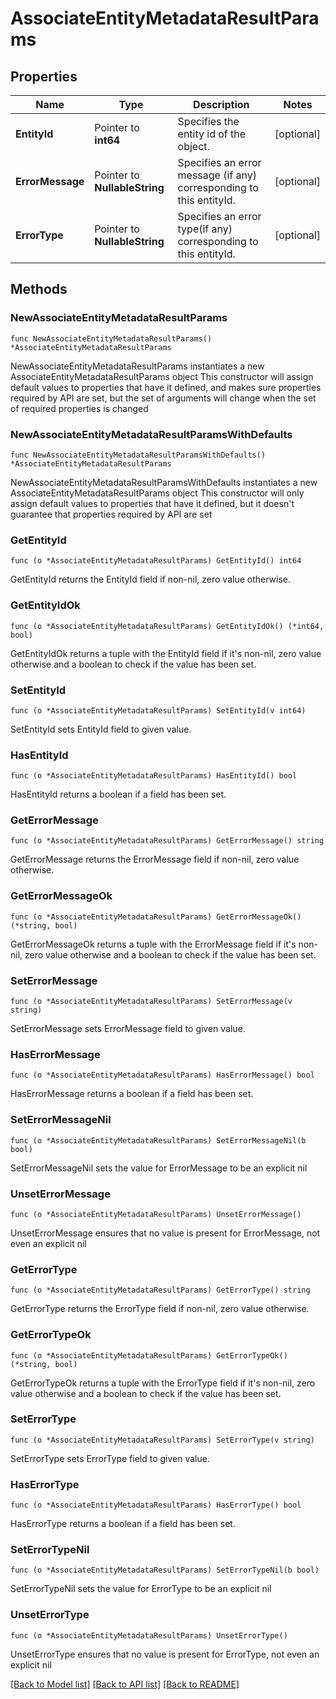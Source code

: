 # AssociateEntityMetadataResultParams

## Properties

Name | Type | Description | Notes
------------ | ------------- | ------------- | -------------
**EntityId** | Pointer to **int64** | Specifies the entity id of the object. | [optional] 
**ErrorMessage** | Pointer to **NullableString** | Specifies an error message (if any) corresponding to this entityId. | [optional] 
**ErrorType** | Pointer to **NullableString** | Specifies an error type(if any) corresponding to this entityId. | [optional] 

## Methods

### NewAssociateEntityMetadataResultParams

`func NewAssociateEntityMetadataResultParams() *AssociateEntityMetadataResultParams`

NewAssociateEntityMetadataResultParams instantiates a new AssociateEntityMetadataResultParams object
This constructor will assign default values to properties that have it defined,
and makes sure properties required by API are set, but the set of arguments
will change when the set of required properties is changed

### NewAssociateEntityMetadataResultParamsWithDefaults

`func NewAssociateEntityMetadataResultParamsWithDefaults() *AssociateEntityMetadataResultParams`

NewAssociateEntityMetadataResultParamsWithDefaults instantiates a new AssociateEntityMetadataResultParams object
This constructor will only assign default values to properties that have it defined,
but it doesn't guarantee that properties required by API are set

### GetEntityId

`func (o *AssociateEntityMetadataResultParams) GetEntityId() int64`

GetEntityId returns the EntityId field if non-nil, zero value otherwise.

### GetEntityIdOk

`func (o *AssociateEntityMetadataResultParams) GetEntityIdOk() (*int64, bool)`

GetEntityIdOk returns a tuple with the EntityId field if it's non-nil, zero value otherwise
and a boolean to check if the value has been set.

### SetEntityId

`func (o *AssociateEntityMetadataResultParams) SetEntityId(v int64)`

SetEntityId sets EntityId field to given value.

### HasEntityId

`func (o *AssociateEntityMetadataResultParams) HasEntityId() bool`

HasEntityId returns a boolean if a field has been set.

### GetErrorMessage

`func (o *AssociateEntityMetadataResultParams) GetErrorMessage() string`

GetErrorMessage returns the ErrorMessage field if non-nil, zero value otherwise.

### GetErrorMessageOk

`func (o *AssociateEntityMetadataResultParams) GetErrorMessageOk() (*string, bool)`

GetErrorMessageOk returns a tuple with the ErrorMessage field if it's non-nil, zero value otherwise
and a boolean to check if the value has been set.

### SetErrorMessage

`func (o *AssociateEntityMetadataResultParams) SetErrorMessage(v string)`

SetErrorMessage sets ErrorMessage field to given value.

### HasErrorMessage

`func (o *AssociateEntityMetadataResultParams) HasErrorMessage() bool`

HasErrorMessage returns a boolean if a field has been set.

### SetErrorMessageNil

`func (o *AssociateEntityMetadataResultParams) SetErrorMessageNil(b bool)`

 SetErrorMessageNil sets the value for ErrorMessage to be an explicit nil

### UnsetErrorMessage
`func (o *AssociateEntityMetadataResultParams) UnsetErrorMessage()`

UnsetErrorMessage ensures that no value is present for ErrorMessage, not even an explicit nil
### GetErrorType

`func (o *AssociateEntityMetadataResultParams) GetErrorType() string`

GetErrorType returns the ErrorType field if non-nil, zero value otherwise.

### GetErrorTypeOk

`func (o *AssociateEntityMetadataResultParams) GetErrorTypeOk() (*string, bool)`

GetErrorTypeOk returns a tuple with the ErrorType field if it's non-nil, zero value otherwise
and a boolean to check if the value has been set.

### SetErrorType

`func (o *AssociateEntityMetadataResultParams) SetErrorType(v string)`

SetErrorType sets ErrorType field to given value.

### HasErrorType

`func (o *AssociateEntityMetadataResultParams) HasErrorType() bool`

HasErrorType returns a boolean if a field has been set.

### SetErrorTypeNil

`func (o *AssociateEntityMetadataResultParams) SetErrorTypeNil(b bool)`

 SetErrorTypeNil sets the value for ErrorType to be an explicit nil

### UnsetErrorType
`func (o *AssociateEntityMetadataResultParams) UnsetErrorType()`

UnsetErrorType ensures that no value is present for ErrorType, not even an explicit nil

[[Back to Model list]](../README.md#documentation-for-models) [[Back to API list]](../README.md#documentation-for-api-endpoints) [[Back to README]](../README.md)


